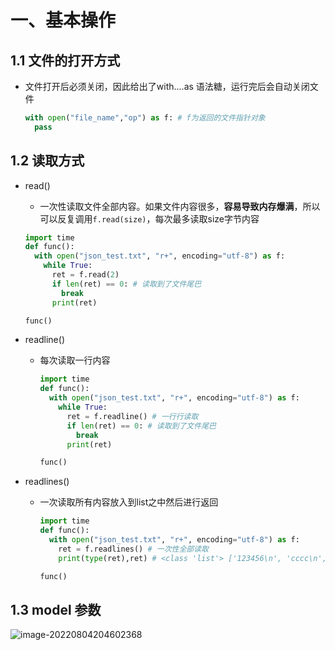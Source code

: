 # 一、基本操作

## 1.1 文件的打开方式

- 文件打开后必须关闭，因此给出了with....as 语法糖，运行完后会自动关闭文件

  ```python
  with open("file_name","op") as f: # f为返回的文件指针对象
    pass
  ```

## 1.2 读取方式

- read()

  -  一次性读取文件全部内容。如果文件内容很多，**容易导致内存爆满**，所以可以反复调用`f.read(size)`，每次最多读取size字节内容

    ```python
    import time
    def func():
      with open("json_test.txt", "r+", encoding="utf-8") as f:
        while True:
          ret = f.read(2)
          if len(ret) == 0: # 读取到了文件尾巴
            break
          print(ret)
    
    func()
    ```

- readline()

  - 每次读取一行内容

    ```python
    import time
    def func():
      with open("json_test.txt", "r+", encoding="utf-8") as f:
        while True:
          ret = f.readline() # 一行行读取
          if len(ret) == 0: # 读取到了文件尾巴
            break
          print(ret)
    
    func()
    ```

- readlines()

  - 一次读取所有内容放入到list之中然后进行返回

    ```python
    import time
    def func():
      with open("json_test.txt", "r+", encoding="utf-8") as f:
        ret = f.readlines() # 一次性全部读取
        print(type(ret),ret) # <class 'list'> ['123456\n', 'cccc\n', 'wssss']
    
    func()
    ```

    

## 1.3 model 参数

![image-20220804204602368](https://yrecord.oss-cn-hangzhou.aliyuncs.com/picture/202208042046727.png)